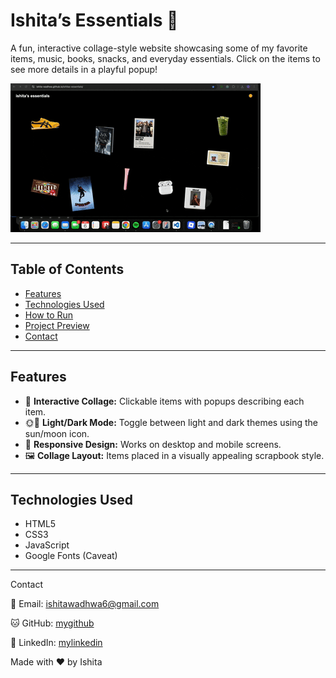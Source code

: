 # Ishita’s Essentials 🌟

A fun, interactive collage-style website showcasing some of my favorite items, music, books, snacks, and everyday essentials. Click on the items to see more details in a playful popup!

![Website GIF](ishitasessentials.gif)  

---

## Table of Contents
- [Features](#features)
- [Technologies Used](#technologies-used)
- [How to Run](#how-to-run)
- [Project Preview](#project-preview)
- [Contact](#contact)

---

## Features
- 🎨 **Interactive Collage:** Clickable items with popups describing each item.  
- 🌞🌙 **Light/Dark Mode:** Toggle between light and dark themes using the sun/moon icon.  
- 📱 **Responsive Design:** Works on desktop and mobile screens.  
- 🖼️ **Collage Layout:** Items placed in a visually appealing scrapbook style.  

---

## Technologies Used
- HTML5  
- CSS3  
- JavaScript  
- Google Fonts (Caveat)  

---

Contact

📧 Email: ishitawadhwa6@gmail.com

🐱 GitHub: [mygithub](https://github.com/ishita-wadhwa)

💼 LinkedIn: [mylinkedin](https://www.linkedin.com/in/ishita-wadhwa-63a208315/)

Made with ❤️ by Ishita
